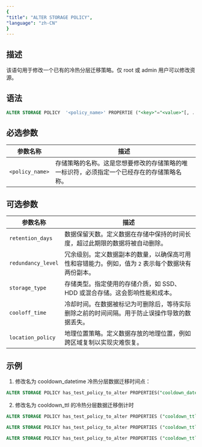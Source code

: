 ```yaml
---
{
"title": "ALTER STORAGE POLICY",
"language": "zh-CN"
}
---
```


## 描述

该语句用于修改一个已有的冷热分层迁移策略。仅 root 或 admin 用户可以修改资源。

## 语法
```sql
ALTER STORAGE POLICY  '<policy_name>' PROPERTIE ("<key>"="<value>"[, ... ]);
```

## 必选参数
| 参数名称          | 描述                                                         |
|-------------------|--------------------------------------------------------------|
| `<policy_name>`   | 存储策略的名称。这是您想要修改的存储策略的唯一标识符，必须指定一个已经存在的存储策略名称。 |

## 可选参数

| 参数名称          | 描述                                                         |
|-------------------|--------------------------------------------------------------|
| `retention_days`  | 数据保留天数。定义数据在存储中保持的时间长度，超过此期限的数据将被自动删除。 |
| `redundancy_level`| 冗余级别。定义数据副本的数量，以确保高可用性和容错能力。例如，值为 `2` 表示每个数据块有两份副本。 |
| `storage_type`    | 存储类型。指定使用的存储介质，如 SSD、HDD 或混合存储。这会影响性能和成本。 |
| `cooloff_time`    | 冷却时间。在数据被标记为可删除后，等待实际删除之前的时间间隔。用于防止误操作导致的数据丢失。 |
| `location_policy` | 地理位置策略。定义数据存放的地理位置，例如跨区域复制以实现灾难恢复。 |

## 示例

1. 修改名为 cooldown_datetime 冷热分层数据迁移时间点：
```sql
ALTER STORAGE POLICY has_test_policy_to_alter PROPERTIES("cooldown_datetime" = "2023-06-08 00:00:00");
```
2. 修改名为 cooldown_ttl 的冷热分层数据迁移倒计时

```sql
ALTER STORAGE POLICY has_test_policy_to_alter PROPERTIES ("cooldown_ttl" = "10000");
```
```sql
ALTER STORAGE POLICY has_test_policy_to_alter PROPERTIES ("cooldown_ttl" = "1h");
```
```sql
ALTER STORAGE POLICY has_test_policy_to_alter PROPERTIES ("cooldown_ttl" = "3d");
```
